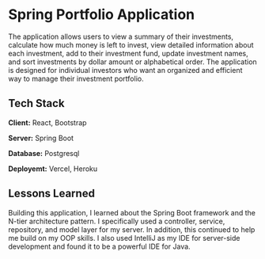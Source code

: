
# Spring Portfolio Application

The application allows users to view a summary of their investments, calculate how much money is left to invest, view detailed information about each investment, add to their investment fund, update investment names, and sort investments by dollar amount or alphabetical order. The application is designed for individual investors who want an organized and efficient way to manage their investment portfolio.


## Tech Stack

**Client:** React, Bootstrap

**Server:** Spring Boot

**Database:** Postgresql

**Deployemt:** Vercel, Heroku


## Lessons Learned

Building this application, I learned about the Spring Boot framework and the N-tier architecture pattern. I specifically used a controller, service, repository, and model layer for my server. In addition, this continued to help me build on my OOP skills. I also used IntelliJ as my IDE for server-side development and found it to be a powerful IDE for Java.

